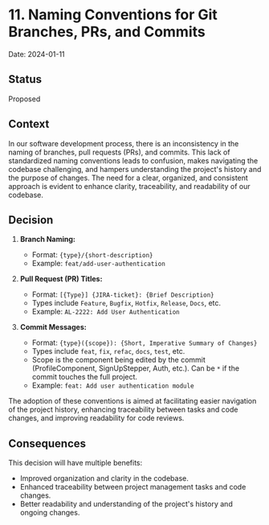 # 11. Naming Conventions for Git Branches, PRs, and Commits

Date: 2024-01-11

## Status

Proposed

## Context

In our software development process, there is an inconsistency in the naming of branches, pull requests (PRs), and commits. This lack of standardized naming conventions leads to confusion, makes navigating the codebase challenging, and hampers understanding the project's history and the purpose of changes. The need for a clear, organized, and consistent approach is evident to enhance clarity, traceability, and readability of our codebase.

## Decision

1. **Branch Naming:**

   - Format: `{type}/{short-description}`
   - Example: `feat/add-user-authentication`

2. **Pull Request (PR) Titles:**

   - Format: `[{Type}] {JIRA-ticket}: {Brief Description}`
   - Types include `Feature`, `Bugfix`, `Hotfix`, `Release`, `Docs`, etc.
   - Example: `AL-2222: Add User Authentication`

3. **Commit Messages:**
   - Format: `{type}({scope}): {Short, Imperative Summary of Changes}`
   - Types include `feat`, `fix`, `refac`, `docs`, `test`, etc.
   - Scope is the component being edited by the commit (ProfileComponent, SignUpStepper, Auth, etc.). Can be `*` if the commit touches the full project.
   - Example: `feat: Add user authentication module`

The adoption of these conventions is aimed at facilitating easier navigation of the project history, enhancing traceability between tasks and code changes, and improving readability for code reviews.

## Consequences

This decision will have multiple benefits:

- Improved organization and clarity in the codebase.
- Enhanced traceability between project management tasks and code changes.
- Better readability and understanding of the project's history and ongoing changes.
